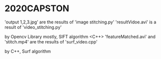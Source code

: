 # 2020CAPSTON
<python>
'output 1,2,3.jpg' are the results of 'image stitching.py'
'resultVidoe.avi' is a result of 'video_stitching.py'

by Opencv Library mostly, SIFT algorithm
<C++>
'featureMatched.avi' and 'stitch.mp4' are the results of 'surf_video.cpp'

by C++, Surf algorithm
